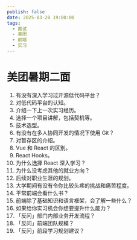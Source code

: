 ```yaml
---
publish: false
date: 2025-03-28 19:00:00
tags:
  - 面试
  - 美团
  - 前端
  - 实习
---
```


# 美团暑期二面

1. 有没有深入学习过开源低代码平台？
2. 对低代码平台的认知。
3. 介绍一下上一次实习经历。
4. 选择一个项目讲解，包括契机等。
5. 技术选型。
6. 有没有在多人协同开发的情况下使用 Git？
7. 对暂存区的介绍。
8. Vue 和 React 的区别。
9. React Hooks。
10. 为什么选择 React 深入学习？
11. 为什么没考虑其他的就业方向？
12. 后续对职业生涯的规划。
13. 大学期间有没有令你比较头疼的挑战和痛苦程度。
14. 平常前端会看什么书？
15. 前端除了基础知识和语言框架，会了解一些什么？
16. 如果给你实习机会你想要提升什么能力？
17. 「反问」部门内部业务开发流程？
18. 「反问」前端团队规模？
19. 「反问」前段学习规划建议？
